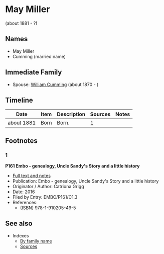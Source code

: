 ﻿---
layout: person
subject_key: i41411602
permalink: /people/i41411602
---

# May Miller
(about 1881 - ?)

## Names

* May Miller
* Cumming (married name)

## Immediate Family

* Spouse: [William Cumming](./@i10016098@-william-cumming-b1870-d.md) (about 1870 - )

## Timeline

Date | Item | Description | Sources | Notes
---|---|---|---|---
about 1881 | Born | Born. | [1](#1) | 

## Footnotes

### 1

**P161 Embo - genealogy, Uncle Sandy's Story and a little history**

* [Full text and notes](../sources/@s95058656@-p161-embo-genealogy,-uncle-sandy's-story-and-a-little-history.md)
* Publication: Embo - genealogy, Uncle Sandy's Story and a little history
* Originator / Author: Catriona Grigg
* Date: 2016
* Filed by Entry: EMBO/P161/C1.3
* References: 
  * (ISBN) 978-1-910205-49-5


## See also

- Indexes
  - [By family name](../index-by-family-name.md)
  - [Sources](../index-of-sources-by-title.md)
